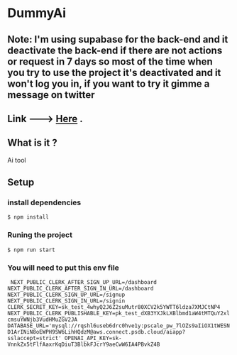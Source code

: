 # DummyAi

## Note: I'm using supabase for the back-end and it deactivate the back-end if there are not actions or request in 7 days so most of the time when you try to use the project it's deactivated and it won't log you in, if you want to try it gimme a message on twitter 

## Link ---> [Here](https://dummy-ai.vercel.app) .
## What is it ?

Ai tool

## Setup

### install dependencies

    $ npm install

### Runing the project

    $ npm run start

### You will need to put this env file 

` 
NEXT_PUBLIC_CLERK_AFTER_SIGN_UP_URL=/dashboard
NEXT_PUBLIC_CLERK_AFTER_SIGN_IN_URL=/dashboard
NEXT_PUBLIC_CLERK_SIGN_UP_URL=/signup
NEXT_PUBLIC_CLERK_SIGN_IN_URL=/signin
CLERK_SECRET_KEY=sk_test_4whyQ2J6Z2suMutr80XCV2k5YWTT6ldza7XMJCtNP4
NEXT_PUBLIC_CLERK_PUBLISHABLE_KEY=pk_test_dXB3YXJkLXBlbmd1aW4tMTQuY2xlcmsuYWNjb3VudHMuZGV2JA
DATABASE_URL='mysql://rqshl6useb6drc0hve1y:pscale_pw_7lOZs9aIiOX1tWESND1ArINiN8oEWPH9SW6LihHQdzM@aws.connect.psdb.cloud/aiapp?sslaccept=strict'
OPENAI_API_KEY=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
`
